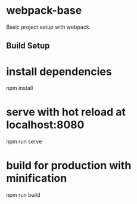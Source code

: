 # webpack-base

Basic project setup with webpack. 

## Build Setup

# install dependencies
npm install

# serve with hot reload at localhost:8080
npm run serve

# build for production with minification
npm run build